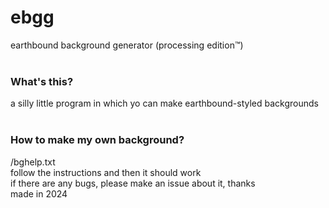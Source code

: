 # ebgg
earthbound background generator (processing edition™)
<br><br>
### What's this? <br>
a silly little program in which yo can make earthbound-styled backgrounds <br>
<br>
### How to make my own background? <br>
/bghelp.txt<br>
follow the instructions and then it should work<br>
if there are any bugs, please make an issue about it, thanks <br>
made in 2024
